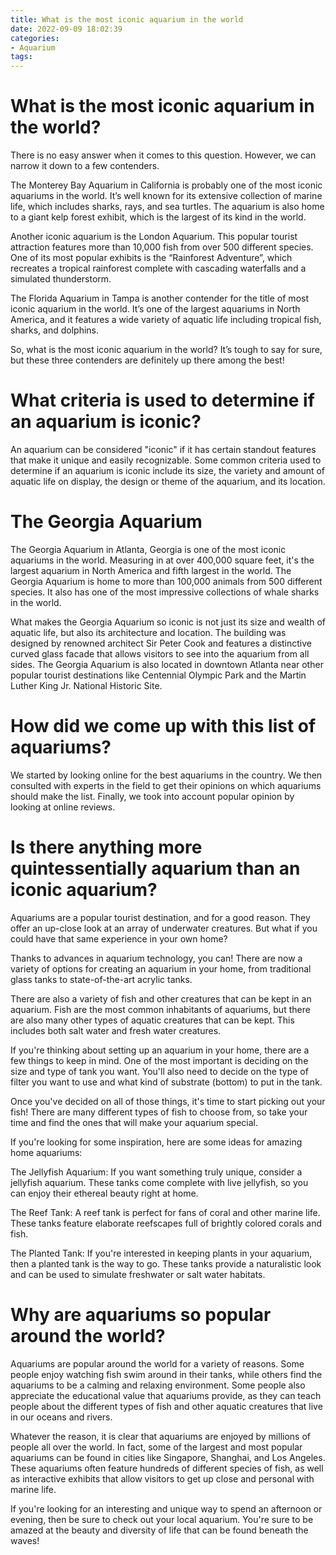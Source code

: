 ```yaml
---
title: What is the most iconic aquarium in the world 
date: 2022-09-09 18:02:39
categories:
- Aquarium
tags:
---
```



#  What is the most iconic aquarium in the world? 

There is no easy answer when it comes to this question. However, we can narrow it down to a few contenders. 

The Monterey Bay Aquarium in California is probably one of the most iconic aquariums in the world. It’s well known for its extensive collection of marine life, which includes sharks, rays, and sea turtles. The aquarium is also home to a giant kelp forest exhibit, which is the largest of its kind in the world. 

 Another iconic aquarium is the London Aquarium. This popular tourist attraction features more than 10,000 fish from over 500 different species. One of its most popular exhibits is the “Rainforest Adventure”, which recreates a tropical rainforest complete with cascading waterfalls and a simulated thunderstorm. 

The Florida Aquarium in Tampa is another contender for the title of most iconic aquarium in the world. It’s one of the largest aquariums in North America, and it features a wide variety of aquatic life including tropical fish, sharks, and dolphins. 

So, what is the most iconic aquarium in the world? It’s tough to say for sure, but these three contenders are definitely up there among the best!

#  What criteria is used to determine if an aquarium is iconic? 

An aquarium can be considered "iconic" if it has certain standout features that make it unique and easily recognizable. Some common criteria used to determine if an aquarium is iconic include its size, the variety and amount of aquatic life on display, the design or theme of the aquarium, and its location.

#  The Georgia Aquarium 
The Georgia Aquarium in Atlanta, Georgia is one of the most iconic aquariums in the world. Measuring in at over 400,000 square feet, it's the largest aquarium in North America and fifth largest in the world. The Georgia Aquarium is home to more than 100,000 animals from 500 different species. It also has one of the most impressive collections of whale sharks in the world. 

What makes the Georgia Aquarium so iconic is not just its size and wealth of aquatic life, but also its architecture and location. The building was designed by renowned architect Sir Peter Cook and features a distinctive curved glass facade that allows visitors to see into the aquarium from all sides. The Georgia Aquarium is also located in downtown Atlanta near other popular tourist destinations like Centennial Olympic Park and the Martin Luther King Jr. National Historic Site.

#  How did we come up with this list of aquariums? 

We started by looking online for the best aquariums in the country. We then consulted with experts in the field to get their opinions on which aquariums should make the list. Finally, we took into account popular opinion by looking at online reviews.

#  Is there anything more quintessentially aquarium than an iconic aquarium? 

Aquariums are a popular tourist destination, and for a good reason. They offer an up-close look at an array of underwater creatures. But what if you could have that same experience in your own home?

Thanks to advances in aquarium technology, you can! There are now a variety of options for creating an aquarium in your home, from traditional glass tanks to state-of-the-art acrylic tanks.

There are also a variety of fish and other creatures that can be kept in an aquarium. Fish are the most common inhabitants of aquariums, but there are also many other types of aquatic creatures that can be kept. This includes both salt water and fresh water creatures.

If you're thinking about setting up an aquarium in your home, there are a few things to keep in mind. One of the most important is deciding on the size and type of tank you want. You'll also need to decide on the type of filter you want to use and what kind of substrate (bottom) to put in the tank.

Once you've decided on all of those things, it's time to start picking out your fish! There are many different types of fish to choose from, so take your time and find the ones that will make your aquarium special.

If you're looking for some inspiration, here are some ideas for amazing home aquariums: 




 The Jellyfish Aquarium: If you want something truly unique, consider a jellyfish aquarium. These tanks come complete with live jellyfish, so you can enjoy their ethereal beauty right at home. 



  The Reef Tank: A reef tank is perfect for fans of coral and other marine life. These tanks feature elaborate reefscapes full of brightly colored corals and fish. 



  The Planted Tank: If you're interested in keeping plants in your aquarium, then a planted tank is the way to go. These tanks provide a naturalistic look and can be used to simulate freshwater or salt water habitats.

#  Why are aquariums so popular around the world?

Aquariums are popular around the world for a variety of reasons. Some people enjoy watching fish swim around in their tanks, while others find the aquariums to be a calming and relaxing environment. Some people also appreciate the educational value that aquariums provide, as they can teach people about the different types of fish and other aquatic creatures that live in our oceans and rivers.

Whatever the reason, it is clear that aquariums are enjoyed by millions of people all over the world. In fact, some of the largest and most popular aquariums can be found in cities like Singapore, Shanghai, and Los Angeles. These aquariums often feature hundreds of different species of fish, as well as interactive exhibits that allow visitors to get up close and personal with marine life.

If you're looking for an interesting and unique way to spend an afternoon or evening, then be sure to check out your local aquarium. You're sure to be amazed at the beauty and diversity of life that can be found beneath the waves!